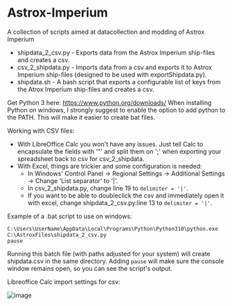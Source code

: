 # Astrox-Imperium
A collection of scripts aimed at datacollection and modding of Astrox Imperium

- shipdata_2_csv.py - Exports data from the Astrox Imperium ship-files and creates a csv.
- csv_2_shipdata.py - Imports data from a csv and exports it to Astrox Imperium ship-files (designed to be used with exportShipdata.py).
- shipdata.sh - A bash script that exports a configurable list of keys from the Atrox Imperium ship-files and creates a csv.

Get Python 3 here: https://www.python.org/downloads/
When installing Python on windows, I strongly suggest to enable the option to add python to the PATH.  This will make it easier to create bat files.

Working with CSV files:
- With LibreOffice Calc you won't have any issues. Just tell Calc to encapsulate the fields with '"' and split them on ';' when exporting your spreadsheet back to csv for csv_2_shipdata.
- With Excel, things are trickier and some configuration is needed:
  - In Windows' Control Panel -> Regional Settings -> Additional Settings -> Change 'List separator' to '|'.
  - In csv_2_shipdata.py, change line 19 to `delimiter = '|'`.
  - If you want to be able to doubleclick the csv and immediately open it with excel, change shipdata_2_csv.py:line 13 to `delimiter = '|'`.

Example of a .bat script to use on windows:
```batch
C:\Users\UserName\AppData\Local\Programs\Python\Python310\python.exe C:\AstroxFiles\shipdata_2_csv.py
pause
```
Running this batch file (with paths adjusted for your system) will create shipdata.csv in the same directory.
Adding `pause` will make sure the console window remains open, so you can see the script's output.


Libreoffice Calc import settings for csv:

![image](https://user-images.githubusercontent.com/918422/151455249-13715516-f0aa-41f6-9eda-ad9e3a8818f0.png)

